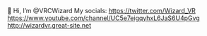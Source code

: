 👋 Hi, I’m @VRCWizard
My socials:
https://twitter.com/Wizard_VR
https://www.youtube.com/channel/UC5e7eigqyhxL6JaS6U4pGvg
http://wizardvr.great-site.net
